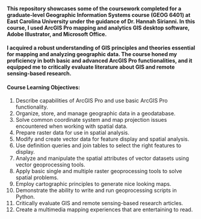 
#### This repository showcases some of the coursework completed for a graduate-level Geographic Information Systems course (GEOG 6401) at East Carolina University under the guidance of Dr. Hannah Sirianni. In this course, I used ArcGIS Pro mapping and analytics GIS desktop software, Adobe Illustrator, and Microsoft Office. 
#### I acquired a robust understanding of GIS principles and theories essential for mapping and analyzing geographic data. The course honed my proficiency in both basic and advanced ArcGIS Pro functionalities, and it equipped me to critically evaluate literature about GIS and remote sensing-based research.



#### Course Learning Objectives: 
1. Describe capabilities of ArcGIS Pro and use basic ArcGIS Pro functionality. 
2. Organize, store, and manage geographic data in a geodatabase.
3. Solve common coordinate system and map projection issues encountered when working with spatial data.
4. Prepare raster data for use in spatial analysis.
5. Modify and create vector data for feature display and spatial analysis.
6. Use definition queries and join tables to select the right features to display.
7. Analyze and manipulate the spatial attributes of vector datasets using vector geoprocessing tools.
8. Apply basic single and multiple raster geoprocessing tools to solve spatial problems.
9. Employ cartographic principles to generate nice looking maps.
10. Demonstrate the ability to write and run geoprocessing scripts in Python. 
11. Critically evaluate GIS and remote sensing-based research articles.
12. Create a multimedia mapping experiences that are entertaining to read.
